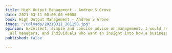 ```yaml
---
title: High Output Management - Andrew S Grove
date: 2021-03-11 00:00:00 +0000
book: High Output Management - Andrew S Grove
image: "/uploads/20210311_201150.jpg"
opinion: Excellent, simple and concise advice on management. I would recommend to
  all managers, and individuals who want an insight into how a business operates.
published: false

---
```

